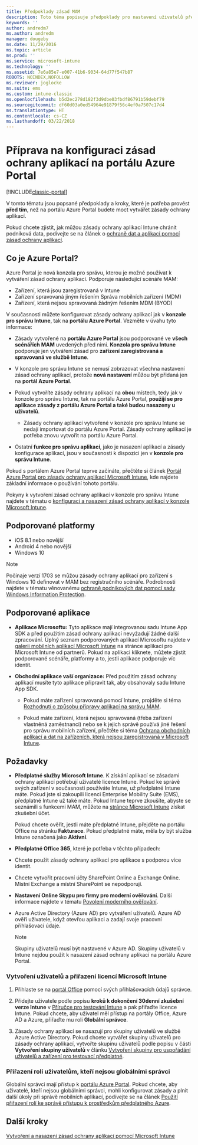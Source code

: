```yaml
---
title: Předpoklady zásad MAM
description: Toto téma popisuje předpoklady pro nastavení uživatelů před vytvořením zásad správy mobilních aplikací.
keywords: ''
author: andredm7
ms.author: andredm
manager: dougeby
ms.date: 11/29/2016
ms.topic: article
ms.prod: ''
ms.service: microsoft-intune
ms.technology: ''
ms.assetid: 7e6a85e7-e007-41b6-9034-64d77f547b87
ROBOTS: NOINDEX,NOFOLLOW
ms.reviewer: joglocke
ms.suite: ems
ms.custom: intune-classic
ms.openlocfilehash: b5d2ec278d182f3d9dbe03fbdf86791b59debf79
ms.sourcegitcommit: df60d03a0ed54964e91879f56c4ef0a7507c17d4
ms.translationtype: HT
ms.contentlocale: cs-CZ
ms.lasthandoff: 03/22/2018
---
```

# <a name="get-ready-to-configure-app-protection-policies-in-the-azure-portal"></a>Příprava na konfiguraci zásad ochrany aplikací na portálu Azure Portal

[!INCLUDE[classic-portal](../includes/classic-portal.md)]

V tomto tématu jsou popsané předpoklady a kroky, které je potřeba provést **před tím**, než na portálu Azure Portal budete moct vytvářet zásady ochrany aplikací.

Pokud chcete zjistit, jak můžou zásady ochrany aplikací Intune chránit podniková data, podívejte se na článek o [ochraně dat a aplikací pomocí zásad ochrany aplikací](protect-apps-and-data-with-microsoft-intune.md).

## <a name="what-is-the-azure-portal"></a>Co je Azure Portal?

Azure Portal je nová konzola pro správu, kterou je možné používat k vytváření zásad ochrany aplikací. Podporuje následující scénáře MAM:
- Zařízení, která jsou zaregistrovaná v Intune
- Zařízení spravovaná jiným řešením Správa mobilních zařízení (MDM)
- Zařízení, která nejsou spravovaná žádným řešením MDM (BYOD)

V současnosti můžete konfigurovat zásady ochrany aplikací jak v **konzole pro správu Intune**, tak na **portálu Azure Portal**.  Vezměte v úvahu tyto informace:

* Zásady vytvořené na **portálu Azure Portal** jsou podporované ve **všech scénářích MAM** uvedených před nimi. **Konzola pro správu Intune** podporuje jen vytváření zásad pro **zařízení zaregistrovaná a spravovaná ve službě Intune**.

* V konzole pro správu Intune se nemusí zobrazovat všechna nastavení zásad ochrany aplikací, protože **nová nastavení** můžou být přidaná jen na **portál Azure Portal**.

* Pokud vytvoříte zásady ochrany aplikací na **obou** místech, tedy jak v konzole pro správu Intune, tak na portálu Azure Portal, **použijí se pro aplikace zásady z portálu Azure Portal a také budou nasazeny u uživatelů**.
    * Zásady ochrany aplikací vytvořené v konzole pro správu Intune se nedají importovat do portálu Azure Portal.  Zásady ochrany aplikací je potřeba znovu vytvořit na portálu Azure Portal.


* Ostatní **funkce pro správu aplikací**, jako je nasazení aplikací a zásady konfigurace aplikací, jsou v současnosti k dispozici jen v **konzole pro správu Intune**.


Pokud s portálem Azure Portal teprve začínáte, přečtěte si článek [Portál Azure Portal pro zásady ochrany aplikací Microsoft Intune](azure-portal-for-microsoft-intune-mam-policies.md), kde najdete základní informace o používání tohoto portálu.

Pokyny k vytvoření zásad ochrany aplikací v konzole pro správu Intune najdete v tématu o [konfiguraci a nasazení zásad ochrany aplikací v konzole Microsoft Intune](configure-and-deploy-mobile-application-management-policies-in-the-microsoft-intune-console.md).


##  <a name="supported-platforms"></a>Podporované platformy
- iOS 8.1 nebo novější
- Android 4 nebo novější
- Windows 10

>[!NOTE]
>Počínaje verzí 1703 se můžou zásady ochrany aplikací pro zařízení s Windows 10 definovat v MAM bez registračního scénáře. Podrobnosti najdete v tématu věnovanému [ochraně podnikových dat pomocí sady Windows Information Protection](https://technet.microsoft.com/itpro/windows/keep-secure/protect-enterprise-data-using-wip).

##  <a name="supported-apps"></a>Podporované aplikace
* **Aplikace Microsoftu:** Tyto aplikace mají integrovanou sadu Intune App SDK a před použitím zásad ochrany aplikací nevyžadují žádné další zpracování.
Úplný seznam podporovaných aplikací Microsoftu najdete v [galerii mobilních aplikací Microsoft Intune](https://www.microsoft.com/cloud-platform/microsoft-intune-apps) na stránce aplikací pro Microsoft Intune od partnerů. Pokud na aplikaci kliknete, můžete zjistit podporované scénáře, platformy a to, jestli aplikace podporuje víc identit.

* **Obchodní aplikace vaší organizace:** Před použitím zásad ochrany aplikací musíte tyto aplikace připravit tak, aby obsahovaly sadu Intune App SDK.

  * Pokud máte zařízení spravovaná pomocí Intune, projděte si téma [Rozhodnutí o způsobu přípravy aplikací na správu MAM](/intune/apps-prepare-mobile-application-management).

  * Pokud máte zařízení, která nejsou spravovaná (třeba zařízení vlastněná zaměstnanci) nebo se k jejich správě používá jiné řešení pro správu mobilních zařízení, přečtěte si téma [Ochrana obchodních aplikací a dat na zařízeních, která nejsou zaregistrovaná v Microsoft Intune](protect-line-of-business-apps-and-data-on-devices-not-enrolled-in-microsoft-intune.md).

## <a name="prerequisites"></a>Požadavky

-   **Předplatné služby Microsoft Intune**. K získání aplikací se zásadami ochrany aplikací potřebují uživatelé licence Intune.
Pokud ke správě svých zařízení v současnosti používáte Intune, už předplatné Intune máte. Pokud jste si zakoupili licenci Enterprise Mobility Suite (EMS), předplatné Intune už také máte. Pokud Intune teprve zkoušíte, abyste se seznámili s funkcemi MAM, můžete na [stránce Microsoft Intune](https://www.microsoft.com/server-cloud/products/microsoft-intune/) získat zkušební účet.

    Pokud chcete ověřit, jestli máte předplatné Intune, přejděte na portálu Office na stránku **Fakturace**.  Pokud předplatné máte, měla by být služba Intune označená jako **Aktivní**.

-   **Předplatné Office 365**, které je potřeba v těchto případech:

  - Chcete použít zásady ochrany aplikací pro aplikace s podporou více identit.

  - Chcete vytvořit pracovní účty SharePoint Online a Exchange Online. Místní Exchange a místní SharePoint se nepodporují.

-   **Nastavení Online Skypu pro firmy pro moderní ověřování**. Další informace najdete v tématu [Povolení moderního ověřování](https://social.technet.microsoft.com/wiki/contents/articles/34339.skype-for-business-online-enable-your-tenant-for-modern-authentication.aspx).


- Azure Active Directory (Azure AD) pro vytváření uživatelů. Azure AD ověří uživatele, když otevřou aplikaci a zadají svoje pracovní přihlašovací údaje.

    > [!NOTE]
    > Skupiny uživatelů musí být nastavené v Azure AD. Skupiny uživatelů v Intune nejdou použít k nasazení zásad ochrany aplikací na portálu Azure Portal.

### <a name="create-users-and-assign-microsoft-intune-licenses"></a>Vytvoření uživatelů a přiřazení licencí Microsoft Intune

1.  Přihlaste se na [portál Office](https://portal.office.com) pomocí svých přihlašovacích údajů správce.

2.  Přidejte uživatele podle popisu **kroků k dokončení 30denní zkušební verze Intune** v [Příručce pro testování Intune](/intune-classic/understand-explore/get-started-with-a-30-day-trial-of-microsoft-intune) a pak přiřaďte licence Intune. Pokud chcete, aby uživatel měl přístup na portály Office, Azure AD a Azure, přiřaďte mu roli **Globální správce**.

5.  Zásady ochrany aplikací se nasazují pro skupiny uživatelů ve službě Azure Active Directory. Pokud chcete vytvářet skupiny uživatelů pro zásady ochrany aplikací, vytvořte skupinu uživatelů podle popisu v části **Vytvoření skupiny uživatelů** v článku [Vytvoření skupiny pro uspořádání uživatelů a zařízení pro testovací předplatné](/intune-classic/understand-explore/get-started-with-a-30-day-trial-of-microsoft-intune-step-3).

### <a name="assign-roles-to-non-global-admin-users"></a>Přiřazení rolí uživatelům, kteří nejsou globálními správci

Globální správci mají přístup k [portálu Azure Portal](https://portal.azure.com).  Pokud chcete, aby uživatelé, kteří nejsou globálními správci, mohli konfigurovat zásady a plnit další úkoly při správě mobilních aplikací, podívejte se na článek [Použití přiřazení rolí ke správě přístupu k prostředkům předplatného Azure](https://azure.microsoft.com/documentation/articles/role-based-access-control-configure/).

## <a name="next-steps"></a>Další kroky
[Vytvoření a nasazení zásad ochrany aplikací pomocí Microsoft Intune](create-and-deploy-mobile-app-management-policies-with-microsoft-intune.md)
